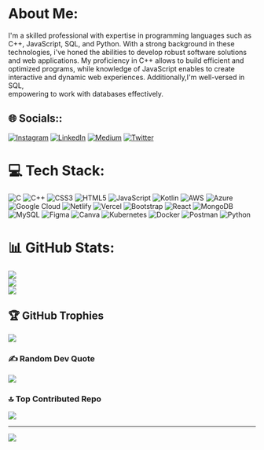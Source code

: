 #  About Me:
I'm a skilled professional with expertise in programming languages such as C++, JavaScript, SQL, and Python. With a strong background in these<br>technologies, i've honed the abilities to develop robust software solutions and web applications. My proficiency in C++ allows to build efficient and<br>optimized programs, while knowledge of JavaScript enables to create interactive and dynamic web experiences. Additionally,I'm well-versed in SQL,<br>empowering to work with databases effectively.<br>


## 🌐 Socials::
[![Instagram](https://img.shields.io/badge/Instagram-%23E4405F.svg?logo=Instagram&logoColor=white)](https://www.instagram.com/divyaannshhh/) [![LinkedIn](https://img.shields.io/badge/LinkedIn-%230077B5.svg?logo=linkedin&logoColor=white)](https://www.linkedin.com/in/divyansh-srivastav-a00127221/) [![Medium](https://img.shields.io/badge/Medium-12100E?logo=medium&logoColor=white)](https://medium.com/@divyanshsrivastav72) [![Twitter](https://img.shields.io/badge/Twitter-%231DA1F2.svg?logo=Twitter&logoColor=white)](https://twitter.com/Divyans09931982) 

# 💻 Tech Stack:
![C](https://img.shields.io/badge/c-%2300599C.svg?style=for-the-badge&logo=c&logoColor=white) ![C++](https://img.shields.io/badge/c++-%2300599C.svg?style=for-the-badge&logo=c%2B%2B&logoColor=white) ![CSS3](https://img.shields.io/badge/css3-%231572B6.svg?style=for-the-badge&logo=css3&logoColor=white) ![HTML5](https://img.shields.io/badge/html5-%23E34F26.svg?style=for-the-badge&logo=html5&logoColor=white) ![JavaScript](https://img.shields.io/badge/javascript-%23323330.svg?style=for-the-badge&logo=javascript&logoColor=%23F7DF1E) ![Kotlin](https://img.shields.io/badge/kotlin-%230095D5.svg?style=for-the-badge&logo=kotlin&logoColor=white) ![AWS](https://img.shields.io/badge/AWS-%23FF9900.svg?style=for-the-badge&logo=amazon-aws&logoColor=white) ![Azure](https://img.shields.io/badge/azure-%230072C6.svg?style=for-the-badge&logo=azure-devops&logoColor=white) ![Google Cloud](https://img.shields.io/badge/Google%20Cloud-%234285F4.svg?style=for-the-badge&logo=google-cloud&logoColor=white) ![Netlify](https://img.shields.io/badge/netlify-%23000000.svg?style=for-the-badge&logo=netlify&logoColor=#00C7B7) ![Vercel](https://img.shields.io/badge/vercel-%23000000.svg?style=for-the-badge&logo=vercel&logoColor=white) ![Bootstrap](https://img.shields.io/badge/bootstrap-%23563D7C.svg?style=for-the-badge&logo=bootstrap&logoColor=white) ![React](https://img.shields.io/badge/react-%2320232a.svg?style=for-the-badge&logo=react&logoColor=%2361DAFB) ![MongoDB](https://img.shields.io/badge/MongoDB-%234ea94b.svg?style=for-the-badge&logo=mongodb&logoColor=white) ![MySQL](https://img.shields.io/badge/mysql-%2300f.svg?style=for-the-badge&logo=mysql&logoColor=white) 	![Figma](https://img.shields.io/badge/figma-%23F24E1E.svg?style=for-the-badge&logo=figma&logoColor=white) ![Canva](https://img.shields.io/badge/Canva-%2300C4CC.svg?style=for-the-badge&logo=Canva&logoColor=white) ![Kubernetes](https://img.shields.io/badge/kubernetes-%23326ce5.svg?style=for-the-badge&logo=kubernetes&logoColor=white) ![Docker](https://img.shields.io/badge/docker-%230db7ed.svg?style=for-the-badge&logo=docker&logoColor=white) ![Postman](https://img.shields.io/badge/Postman-FF6C37?style=for-the-badge&logo=postman&logoColor=white) ![Python](https://img.shields.io/badge/python-3670A0?style=for-the-badge&logo=python&logoColor=ffdd54)
# 📊 GitHub Stats:
![](https://github-readme-stats.vercel.app/api?username=divyaannsh&theme=dark&hide_border=false&include_all_commits=true&count_private=true)<br/>
![](https://github-readme-streak-stats.herokuapp.com/?user=divyaannsh&theme=dark&hide_border=false)<br/>
![](https://github-readme-stats.vercel.app/api/top-langs/?username=divyaannsh&theme=dark&hide_border=false&include_all_commits=true&count_private=true&layout=compact)

## 🏆 GitHub Trophies
![](https://github-profile-trophy.vercel.app/?username=divyaannsh&theme=radical&no-frame=false&no-bg=false&margin-w=4)

### ✍️ Random Dev Quote
![](https://quotes-github-readme.vercel.app/api?type=horizontal&theme=radical)

### 🔝 Top Contributed Repo
![](https://github-contributor-stats.vercel.app/api?username=divyaannsh&limit=5&theme=dark&combine_all_yearly_contributions=true)

---
[![](https://visitcount.itsvg.in/api?id=divyaannsh&icon=0&color=0)](https://visitcount.itsvg.in)

<!-- Proudly created with GPRM ( https://gprm.itsvg.in ) -->


